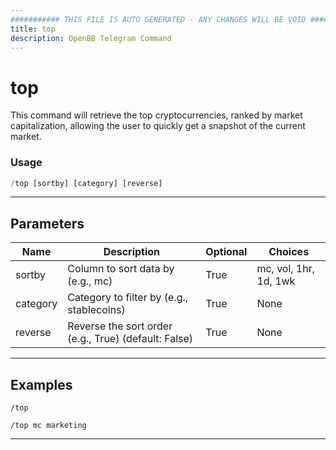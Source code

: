 ```yaml
---
########### THIS FILE IS AUTO GENERATED - ANY CHANGES WILL BE VOID ###########
title: top
description: OpenBB Telegram Command
---
```


# top

This command will retrieve the top cryptocurrencies, ranked by market capitalization, allowing the user to quickly get a snapshot of the current market.

### Usage

```python wordwrap
/top [sortby] [category] [reverse]
```

---

## Parameters

| Name | Description | Optional | Choices |
| ---- | ----------- | -------- | ------- |
| sortby | Column to sort data by (e.g., mc) | True | mc, vol, 1hr, 1d, 1wk |
| category | Category to filter by (e.g., stablecoins) | True | None |
| reverse | Reverse the sort order (e.g., True) (default: False) | True | None |


---

## Examples

```
/top
```

```
/top mc marketing
```

---

